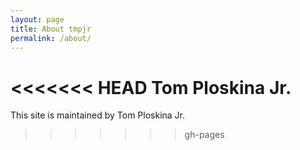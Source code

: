 ```yaml
---
layout: page
title: About tmpjr
permalink: /about/
---
```


<<<<<<< HEAD
Tom Ploskina Jr.
=======
This site is maintained by Tom Ploskina Jr.
>>>>>>> gh-pages
